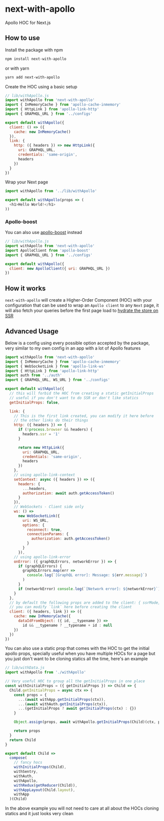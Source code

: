 # next-with-apollo
Apollo HOC for Next.js

## How to use
Install the package with npm
```sh
npm install next-with-apollo
```
or with yarn
```sh
yarn add next-with-apollo
```

Create the HOC using a basic setup
```js
// lib/withApollo.js
import withApollo from 'next-with-apollo'
import { InMemoryCache } from 'apollo-cache-inmemory'
import { HttpLink } from 'apollo-link-http'
import { GRAPHQL_URL } from '../configs'

export default withApollo({
  client: () => ({
    cache: new InMemoryCache()
  }),
  link: {
    http: ({ headers }) => new HttpLink({
      uri: GRAPHQL_URL,
      credentials: 'same-origin',
      headers
    })
  }
})
```

Wrap your Next page
```js
import withApollo from '../lib/withApollo'

export default withApollo(props => (
  <h1>Hello World!</h1>
))
```

### Apollo-boost
You can also use [apollo-boost](https://github.com/apollographql/apollo-client/tree/master/packages/apollo-boost) instead
```js
// lib/withApollo.js
import withApollo from 'next-with-apollo'
import ApolloClient from 'apollo-boost'
import { GRAPHQL_URL } from '../configs'

export default withApollo({
  client: new ApolloClient({ uri: GRAPHQL_URL })
})
```

## How it works
`next-with-apollo` will create a Higher-Order Component (HOC) with your configuration that can be used to wrap an `Apollo client` to any `Next` page, it will also fetch your queries before the first page load to [hydrate the store on SSR](https://dev-blog.apollodata.com/how-server-side-rendering-works-with-react-apollo-20f31b0c7348)

## Advanced Usage
Below is a config using every possible option accepted by the package, very similar to my own config in an app with a lot of Apollo features
```js
import withApollo from 'next-with-apollo'
import { InMemoryCache } from 'apollo-cache-inmemory'
import { WebSocketLink } from 'apollo-link-ws'
import { HttpLink } from 'apollo-link-http'
import auth from '../auth'
import { GRAPHQL_URL, WS_URL } from '../configs'

export default withApollo({
  // this will forbid the HOC from creating a static getInitialProps
  // useful if you don't want to do SSR or don't like statics
  getInitialProps: false,

  link: {
    // This is the first link created, you can modify it here before
    // the other links do their things
    http: ({ headers }) => {
      if (!process.browser && headers) {
        headers.ssr = '1'
      }

      return new HttpLink({
        uri: GRAPHQL_URL,
        credentials: 'same-origin',
        headers
      })
    },
    // using apollo-link-context
    setContext: async ({ headers }) => ({
      headers: {
        ...headers,
        authorization: await auth.getAccessToken()
      }
    }),
    // WebSockets - Client side only
    ws: () =>
      new WebSocketLink({
        uri: WS_URL,
        options: {
          reconnect: true,
          connectionParams: {
            authorization: auth.getAccessToken()
          }
        }
      }),
    // using apollo-link-error
    onError: ({ graphQLErrors, networkError }) => {
      if (graphQLErrors) {
        graphQLErrors.map(err =>
          console.log(`[GraphQL error]: Message: ${err.message}`)
        )
      }
      if (networkError) console.log(`[Network error]: ${networkError}`)
    }
  },
  // by default the following props are added to the client: { ssrMode, link }
  // you can modify `link` here before creating the client
  client: ({ headers, link }) => ({
    cache: new InMemoryCache({
      dataIdFromObject: ({ id, __typename }) =>
        id && __typename ? __typename + id : null
    })
  })
})
```

You can also use a static prop that comes with the HOC to get the initial apollo props, specially useful when you have multiple HOCs for a page but you just don't want to be cloning statics all the time, here's an example
```js
// lib/withData.js
import withApollo from './withApollo'

// Very useful HOC to group all the getInitialProps in one place
const withInitialProps = ({ getInitialProps }) => Child => {
  Child.getInitialProps = async ctx => {
    const props = {
      ...(await withApp.getInitialProps(ctx)),
      ...(await withAuth.getInitialProps(ctx)),
      ...(getInitialProps ? await getInitialProps(ctx) : {})
    }

    Object.assign(props, await withApollo.getInitialProps(Child)(ctx, props))

    return props
  }
  return Child
}

export default Child =>
  compose(
    // fancy hocs
    withInitialProps(Child),
    withSentry,
    withAuth,
    withApollo,
    withRedux(getReducer(Child)),
    withAppLayout(Child.layout),
    withApp
  )(Child)
```
In the above example you will not need to care at all about the HOCs cloning statics and it just looks very clean
